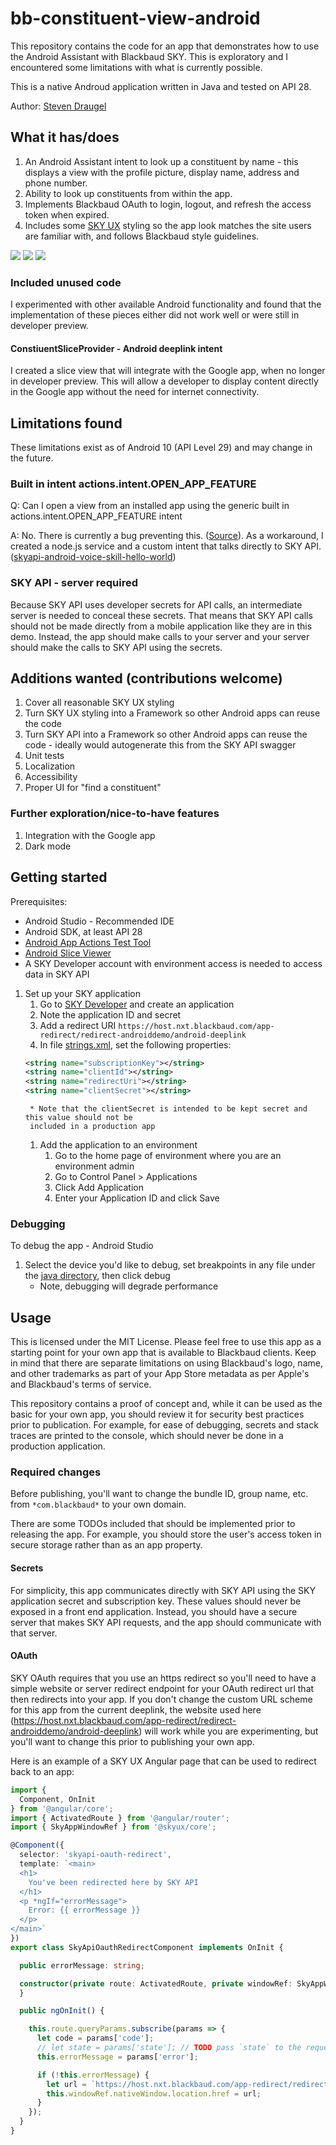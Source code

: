 # bb-constituent-view-android

This repository contains the code for an app that demonstrates how to use the Android
Assistant with Blackbaud SKY. This is exploratory and I encountered some limitations with
what is currently possible.

This is a native Androud application written in Java and tested on API 28.

Author: [Steven Draugel](https://github.com/sdraugel)

## What it has/does

1. An Android Assistant intent to look up a constituent by name - this displays a view with the profile picture, display name, address and phone number.
1. Ability to look up constituents from within the app.
1. Implements Blackbaud OAuth to login, logout, and refresh the access token when expired.
1. Includes some [SKY UX](https://developer.blackbaud.com/skyux/) styling so the app look matches the site users are familiar with, and follows Blackbaud style guidelines.

[![](./Screenshots/MainActivity500h.png)](./Screenshots/MainActivity.png)
[![](./Screenshots/InAppConstitView500h.png)](./Screenshots/InAppConstitView.png)
[![](./Screenshots/SliceView500h.png)](./Screenshots/SliceView.png)

### Included unused code

I experimented with other available Android functionality and found that the implementation
of these pieces either did not work well or were still in developer preview.

#### ConstiuentSliceProvider - Android deeplink intent

I created a slice view that will integrate with the Google app, when no longer in developer preview.
This will allow a developer to display content directly in the Google app without the need for internet connectivity.

## Limitations found

These limitations exist as of Android 10 (API Level 29) and may change in the future.

### Built in intent actions.intent.OPEN_APP_FEATURE

Q: Can I open a view from an installed app using the generic built in actions.intent.OPEN_APP_FEATURE intent

A: No. There is currently a bug preventing this. ([Source](https://issuetracker.google.com/issues/135714718)). 
As a workaround, I created a node.js service and a custom intent that talks directly to SKY API. ([skyapi-android-voice-skill-hello-world](https://github.com/blackbaud/skyapi-android-voice-skill-hello-world))

### SKY API - server required

Because SKY API uses developer secrets for API calls, an intermediate server is
needed to conceal these secrets. That means that SKY API calls should not be made directly
from a mobile application like they are in this demo. Instead, the app should make
calls to your server and your server should make the calls to SKY API using the secrets.

## Additions wanted (contributions welcome)

1. Cover all reasonable SKY UX styling
1. Turn SKY UX styling into a Framework so other Android apps can reuse the code
1. Turn SKY API into a Framework so other Android apps can reuse the code - ideally would autogenerate this from the SKY API swagger
1. Unit tests
1. Localization
1. Accessibility
1. Proper UI for "find a constituent"

### Further exploration/nice-to-have features

1. Integration with the Google app
1. Dark mode

## Getting started

Prerequisites:
* Android Studio - Recommended IDE
* Android SDK, at least API 28
* [Android App Actions Test Tool](https://developers.google.com/assistant/app/test-tool)
* [Android Slice Viewer](https://developer.android.com/guide/slices/getting-started)
* A SKY Developer account with environment access is needed to access data in SKY API

1. Set up your SKY application
    1. Go to [SKY Developer](https://developer.blackbaud.com/apps/) and create an application
    1. Note the application ID and secret
    1. Add a redirect URI `https://host.nxt.blackbaud.com/app-redirect/redirect-androiddemo/android-deeplink`
    1. In file [strings.xml](./app/src/main/res/values/strings.xml), set the following properties:
    ```xml 
    <string name="subscriptionKey"></string>
    <string name="clientId"></string>
    <string name="redirectUri"></string>
    <string name="clientSecret"></string>
    ```
        * Note that the clientSecret is intended to be kept secret and this value should not be 
        included in a production app
    1. Add the application to an environment
        1. Go to the home page of environment where you are an environment admin
        1. Go to Control Panel > Applications
        1. Click Add Application
        1. Enter your Application ID and click Save

### Debugging
To debug the app - Android Studio

1. Select the device you'd like to debug, set breakpoints in any file under the [java directory](./app/src/main/java/com/blackbaud/constitview), then click debug
    * Note, debugging will degrade performance 

## Usage

This is licensed under the MIT License. Please feel free to use this app as a starting
point for your own app that is available to Blackbaud clients. Keep in mind that there
are separate limitations on using Blackbaud's logo, name, and other trademarks as
part of your App Store metadata as per Apple's and Blackbaud's terms of service.

This repository contains a proof of concept and, while it can be used as the basic for your own app,
you should review it for security best practices prior to publication. For example,
for ease of debugging, secrets and stack traces are printed to the console, which
should never be done in a production application.

### Required changes

Before publishing, you'll want to change the bundle ID, group name, etc. from `*com.blackbaud*` to your
own domain.

There are some TODOs included that should be implemented prior to releasing the app. For
example, you should store the user's access token in secure storage rather than as an app
property.

#### Secrets

For simplicity, this app communicates directly with SKY API using the SKY application secret
and subscription key. These values should never be exposed in a front end application. Instead,
you should have a secure server that makes SKY API requests, and the app should communicate
with that server.

#### OAuth

SKY OAuth requires that you use an https redirect so you'll need to
have a simple website or server redirect endpoint for your OAuth redirect url that then
redirects into your app.
If you don't change the custom URL scheme for this app from the current deeplink, the website
used here (https://host.nxt.blackbaud.com/app-redirect/redirect-androiddemo/android-deeplink) will work while
you are experimenting, but you'll want to change this prior to publishing your own app.

Here is an example of a SKY UX Angular page that can be used to redirect back to an app:

```ts
import {
  Component, OnInit
} from '@angular/core';
import { ActivatedRoute } from '@angular/router';
import { SkyAppWindowRef } from '@skyux/core';

@Component({
  selector: 'skyapi-oauth-redirect',
  template: `<main>
  <h1>
    You've been redirected here by SKY API
  </h1>
  <p *ngIf="errorMessage">
    Error: {{ errorMessage }}
  </p>
</main>`
})
export class SkyApiOauthRedirectComponent implements OnInit {

  public errorMessage: string;

  constructor(private route: ActivatedRoute, private windowRef: SkyAppWindowRef) {
  }

  public ngOnInit() {

    this.route.queryParams.subscribe(params => {
      let code = params['code'];
      // let state = params['state']; // TODO pass `state` to the request and verify here
      this.errorMessage = params['error'];

      if (!this.errorMessage) {
        let url = `https://host.nxt.blackbaud.com/app-redirect/redirect-androiddemo/android-deeplink?code=${code}`;
        this.windowRef.nativeWindow.location.href = url;
      }
    });
  }
}
```
